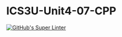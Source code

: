 # ICS3U-Unit4-07-CPP

[![GitHub's Super Linter](https://github.com/Joshua-Yeung-2/ICS3U-Unit4-07-CPP/workflows/GitHub's%20Super%20Linter/badge.svg)](https://github.com/Joshua-Yeung-2/ICS3U-Unit4-07-CPP/actions)
